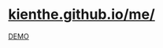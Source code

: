 # [kienthe.github.io/me/](https://kienthe.github.io/me/)
[DEMO](https://github.com/KienThe/me/assets/95395234/daaf9fb2-06aa-42fa-87fc-cf8667abbd88)

